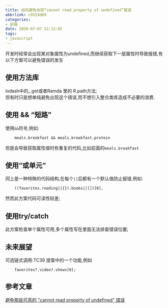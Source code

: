 ```yaml
---
title: 如何避免出现“cannot read property of undefined”错误
abbrlink: c9529d69
categories:
- 前端
date: 2020-07-07 22:12:02
tags:
- javascript
---
```


开发时经常会出现某对象属性为undefined,而继续获取下一层属性时导致报错,有以下方案可以避免错误的发生

## 使用方法库

lodash中的_.get或者Ramda 里的 R.path方法;  
但有时只是想单纯避免出现这个错误,而不想引入整合类库造成不必要的浪费.

<!-- more -->
## 使用 && “短路”

使用`&&`符号,例如:

```
    meals.breakfast && meals.breakfast.protein
```

但是会导致获取属性值时有重复的代码,比如前面的`meals.breakfast`

## 使用“或单元”

同上是一种特殊的代码结构,在每个`||`后都有一个默认值防止报错,例如:

```
    ((favorites.reading||{}).books||[])[0],
```

然而此方案代码可读性较差;

## 使用try/catch

此方案检查单个属性可用,多个属性写在里面无法排查错误位置;

## 未来展望

可选链式调用:TC39 提案中的一个功能,例如

```
    favorites?.video?.shows[0];
```

## 参考文章

[避免那些可恶的 "cannot read property of undefined" 错误][1]

[1]: https://juejin.im/post/5c810170e51d450a453fb48e "Markdown"